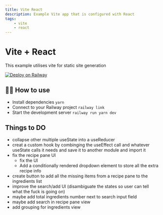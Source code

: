 ```yaml
---
title: Vite React
description: Example Vite app that is configured with React
tags:
    - vite
    - react
---
```


# Vite + React

This example utilises vite for static site generation

[![Deploy on Railway](https://railway.app/button.svg)](https://railway.app/new/template/-TK8rB?referralCode=OH27A5)

## 💁‍♀️ How to use

-   Install dependencies `yarn`
-   Connect to your Railway project `railway link`
-   Start the development server `railway run yarn dev`

## Things to DO

-   collapse other multiple useState into a useReducer
-   creat a custom hook by combinging the useEffect call and whatever useState calls it needs and save it to another module and import it
-   fix the recipe pane UI
    -   fix the UI
    -   Add a conditionally rendered dropdown element to store all the extra recipe info
-   create button to add all the missing items from a recipe pane to the ingredients list
-   improve the search/add UI (disambiguate the states so user can tell what the fuck is going on)
-   maybe add total ingredients number next to search input field
-   maybe add search in recipe pane view
-   add grouping for ingredients view
